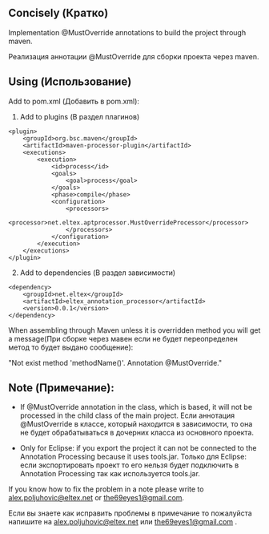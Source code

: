 
## Concisely (Кратко)

Implementation @MustOverride annotations to build the project through maven.

Реализация аннотации @MustOverride для сборки проекта через maven.

## Using (Использование)

Add to pom.xml (Добавить в pom.xml):

1. Add to plugins (В раздел плагинов)

```
<plugin>
    <groupId>org.bsc.maven</groupId>
    <artifactId>maven-processor-plugin</artifactId>
    <executions>
        <execution>
            <id>process</id>
            <goals>
                <goal>process</goal>
            </goals>
            <phase>compile</phase>
            <configuration>
                <processors>
                	<processor>net.eltex.aptprocessor.MustOverrideProcessor</processor>
                </processors>
            </configuration>
        </execution>
    </executions>
</plugin>
```

2. Add to dependencies (В раздел зависимости)

```
<dependency>
	<groupId>net.eltex</groupId>
	<artifactId>eltex_annotation_processor</artifactId>
	<version>0.0.1</version>
</dependency>
```

When assembling through Maven unless it is overridden method you will get a message(При сборке через мавен если не будет переопределен метод то будет выдано сообщение):

"Not exist method 'methodName()'. Annotation @MustOverride."

## Note (Примечание):
- If @MustOverride annotation in the class, which is based, it will not be processed in the child class of the main project.
Если аннотация @MustOverride в классе, который находится в зависимости, то она не будет обрабатываться в дочерних класса из основного проекта. 

- Only for Eclipse: if you export the project it can not be connected to the Annotation Processing because it uses tools.jar.
Только для Eclipse: если экспортировать проект то его нельзя будет подключить в Annotation Processing так как используется tools.jar.

If you know how to fix the problem in a note please write to alex.poljuhovic@eltex.net or the69eyes1@gmail.com.

Если вы знаете как исправить проблемы в примечание то пожалуйста напишите на alex.poljuhovic@eltex.net или the69eyes1@gmail.com .